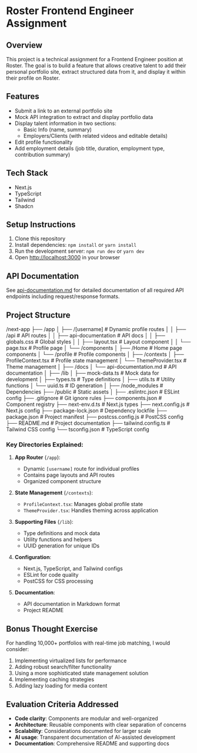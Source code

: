 # Roster Frontend Engineer Assignment

## Overview

This project is a technical assignment for a Frontend Engineer position at Roster. The goal is to build a feature that allows creative talent to add their personal portfolio site, extract structured data from it, and display it within their profile on Roster.

## Features

- Submit a link to an external portfolio site
- Mock API integration to extract and display portfolio data
- Display talent information in two sections:
  - Basic Info (name, summary)
  - Employers/Clients (with related videos and editable details)
- Edit profile functionality
- Add employment details (job title, duration, employment type, contribution summary)

## Tech Stack

- Next.js
- TypeScript
- Tailwind
- Shadcn

## Setup Instructions

1. Clone this repository
2. Install dependencies: `npm install` or `yarn install`
3. Run the development server: `npm run dev` or `yarn dev`
4. Open [http://localhost:3000](http://localhost:3000) in your browser

## API Documentation

See [api-documentation.md](api-documentation.md) for detailed documentation of all required API endpoints including request/response formats.

## Project Structure

/next-app
├── /app
│ ├── /[username] # Dynamic profile routes
│ │ ├── /api # API routes
│ │ ├── api-documentation # API docs
│ │ ├── globals.css # Global styles
│ │ ├── layout.tsx # Layout component
│ │ └── page.tsx # Profile page
│ └── /components
│ ├── /Home # Home page components
│ └── /profile # Profile components
│
├── /contexts
│ ├── ProfileContext.tsx # Profile state management
│ └── ThemeProvider.tsx # Theme management
│
├── /docs
│ └── api-documentation.md # API documentation
│
├── /lib
│ ├── mock-data.ts # Mock data for development
│ ├── types.ts # Type definitions
│ ├── utils.ts # Utility functions
│ └── uuid.ts # ID generation
│
├── /node_modules # Dependencies
├── /public # Static assets
│
├── .eslintrc.json # ESLint config
├── .gitignore # Git ignore rules
├── components.json # Component registry
├── next-env.d.ts # Next.js types
├── next.config.js # Next.js config
├── package-lock.json # Dependency lockfile
├── package.json # Project manifest
├── postcss.config.js # PostCSS config
├── README.md # Project documentation
├── tailwind.config.ts # Tailwind CSS config
└── tsconfig.json # TypeScript config

### Key Directories Explained:

1. **App Router** (`/app`):

   - Dynamic `[username]` route for individual profiles
   - Contains page layouts and API routes
   - Organized component structure

2. **State Management** (`/contexts`):

   - `ProfileContext.tsx`: Manages global profile state
   - `ThemeProvider.tsx`: Handles theming across application

3. **Supporting Files** (`/lib`):

   - Type definitions and mock data
   - Utility functions and helpers
   - UUID generation for unique IDs

4. **Configuration**:

   - Next.js, TypeScript, and Tailwind configs
   - ESLint for code quality
   - PostCSS for CSS processing

5. **Documentation**:
   - API documentation in Markdown format
   - Project README

## Bonus Thought Exercise

For handling 10,000+ portfolios with real-time job matching, I would consider:

1. Implementing virtualized lists for performance
2. Adding robust search/filter functionality
3. Using a more sophisticated state management solution
4. Implementing caching strategies
5. Adding lazy loading for media content

## Evaluation Criteria Addressed

- **Code clarity**: Components are modular and well-organized
- **Architecture**: Reusable components with clear separation of concerns
- **Scalability**: Considerations documented for larger scale
- **AI usage**: Transparent documentation of AI-assisted development
- **Documentation**: Comprehensive README and supporting docs

